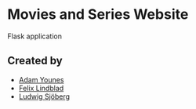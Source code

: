 # Movies and Series Website

Flask application

## Created by

* [Adam Younes](https://github.com/AdamYounes)
* [Felix Lindblad](https://github.com/FelixLindblad)
* [Ludwig Sjöberg](https://github.com/ludwigsjoberg)
